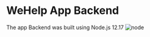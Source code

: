 # WeHelp App Backend

The app Backend was built using Node.js 12.17    ![node](https://user-images.githubusercontent.com/42303378/83245519-20c7e800-a1a1-11ea-8922-44b4949e37d5.png)
